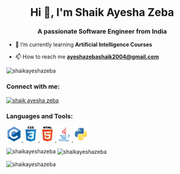 <h1 align="center">Hi 👋, I'm Shaik Ayesha Zeba</h1>
<h3 align="center">A passionate Software Engineer from India</h3>

- 🌱 I’m currently learning **Artificial Intelligence Courses**

- 📫 How to reach me **ayeshazebashaik2004@gmail.com**


<p align="left">
  <img src="https://komarev.com/ghpvc/?username=shaikayeshazeba&label=Profile%20views&color=0e75b6&style=flat" alt="shaikayeshazeba" />
</p>

<h3 align="left">Connect with me:</h3>
<p align="left">
  <a href="https://linkedin.com/in/shaik-ayesha-zeba-b3bbb325b" target="blank">
    <img align="center" src="https://raw.githubusercontent.com/rahuldkjain/github-profile-readme-generator/master/src/images/icons/Social/linked-in-alt.svg" alt="shaik ayesha zeba" height="30" width="40" />
  </a>
</p>

<h3 align="left">Languages and Tools:</h3>
<p align="left">
  <a href="https://www.cprogramming.com/" target="_blank" rel="noreferrer">
    <img src="https://raw.githubusercontent.com/devicons/devicon/master/icons/c/c-original.svg" alt="c" width="40" height="40"/>
  </a>
  <a href="https://www.w3schools.com/css/" target="_blank" rel="noreferrer">
    <img src="https://raw.githubusercontent.com/devicons/devicon/master/icons/css3/css3-original-wordmark.svg" alt="css3" width="40" height="40"/>
  </a>
  <a href="https://www.w3.org/html/" target="_blank" rel="noreferrer">
    <img src="https://raw.githubusercontent.com/devicons/devicon/master/icons/html5/html5-original-wordmark.svg" alt="html5" width="40" height="40"/>
  </a>
  <a href="https://www.java.com" target="_blank" rel="noreferrer">
    <img src="https://raw.githubusercontent.com/devicons/devicon/master/icons/java/java-original.svg" alt="java" width="40" height="40"/>
  </a>
  <a href="https://www.python.org" target="_blank" rel="noreferrer">
    <img src="https://raw.githubusercontent.com/devicons/devicon/master/icons/python/python-original.svg" alt="python" width="40" height="40"/>
  </a>
</p>

<p><img align="left" src="https://github-readme-stats.vercel.app/api/top-langs?username=shaikayeshazeba&show_icons=true&locale=en&layout=compact" alt="shaikayeshazeba" /></p>

<p>&nbsp;<img align="center" src="https://github-readme-stats.vercel.app/api?username=shaikayeshazeba&show_icons=true&locale=en" alt="shaikayeshazeba" /></p>

<p><img align="center" src="https://github-readme-streak-stats.herokuapp.com/?user=shaikayeshazeba&" alt="shaikayeshazeba" /></p>
